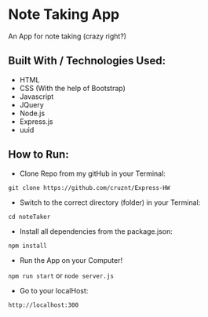 # Note Taking App
 An App for note taking (crazy right?)

 ## Built With / Technologies Used:
* HTML
* CSS (With the help of Bootstrap)
* Javascript
* JQuery
* Node.js
* Express.js
* uuid

## How to Run:
* Clone Repo from my gitHub in your Terminal:

`git clone https://github.com/cruznt/Express-HW`

* Switch to the correct directory (folder) in your Terminal:

`cd noteTaker`

* Install all dependencies from the package.json:

`npm install` 

* Run the App on your Computer!

`npm run start` or  `node server.js`

* Go to your localHost:

`http://localhost:300`